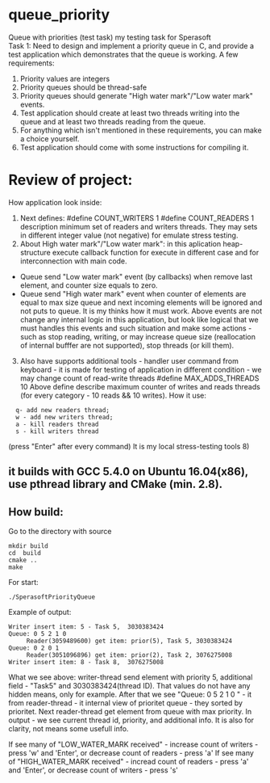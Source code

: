 # queue_priority
Queue with priorities  (test task)
my testing task for Sperasoft  
Task 1: Need to design and implement a priority queue in C, and provide a test application which demonstrates that the queue is working.
A few requirements:
1. Priority values are integers
2. Priority queues should be thread-safe
3. Priority queues should generate "High water mark"/"Low water mark" events.
4. Test application should create at least two threads writing into the queue and at least two threads reading from the queue.
5. For anything which isn't mentioned in these requirements, you can make a choice yourself.
6. Test application should come with some instructions for compiling it.


# Review of project:
How application look inside:
1. Next defines: 
#define COUNT_WRITERS       1
#define COUNT_READERS       1
description minimum set of readers and writers threads. They may sets in different integer value (not negative) for emulate stress testing.
2. About High water mark"/"Low water mark": in this aplication heap-structure execute callback function for execute in different case and for interconnection with main code. 
- Queue send "Low water mark" event (by callbacks) when remove last element, and counter size equals to zero.
- Queue send "High water mark" event when counter of elements are equal to max size queue and next incoming elements will be ignored and not puts to queue. 
It is my thinks how it must work. Above events are not change any internal logic in this application, but look like logical that we must handles this events and such situation and make some actions - such as stop reading, writing, or may increase queue size (reallocation of internal bufffer are not supported), stop threads (or kill them).
3. Also have supports additional tools - handler user command from keyboard - it is made for testing of application in different condition - we may change count of read-write threads
#define MAX_ADDS_THREADS     10
Above define describe maximum counter of writes and reads threads (for every category - 10 reads && 10 writes).
How it use: 
```
  q- add new readers thread;
  w - add new writers thread;
  a - kill readers thread
  s - kill writers thread
```
(press "Enter" after every command)
It is my local stress-testing tools 8)

## it builds with GCC 5.4.0 on Ubuntu 16.04(x86), use pthread library and CMake (min. 2.8).
## How build:
Go to the directory with source
```
mkdir build
cd  build
cmake ..
make
```
For start:
```
./SperasoftPriorityQueue 
```
Example of output: 
```
Writer insert item: 5 - Task 5,  3030383424 
Queue: 0 5 2 1 0 
	 Reader(3059489600) get item: prior(5), Task 5, 3030383424 
Queue: 0 2 0 1 
	 Reader(3051096896) get item: prior(2), Task 2, 3076275008 
Writer insert item: 8 - Task 8,  3076275008
```
What we see above:  writer-thread  send element with priority 5, additional field - "Task5" and 3030383424(thread ID). That values do not have any hidden means, only for example.
After that we see "Queue: 0 5 2 1 0 " - it from reader-thread - it internal view of prioritet queue - they sorted by prioritet. Next reader-thread get element from queue with max priority. In output - we see current thread id, priority, and additional info. It is also for clarity, not means some usefull info.

If see many of "LOW_WATER_MARK received" - increase count of writers - press 'w' and 'Enter', or decrease count of readers - press 'a'
If see many of "HIGH_WATER_MARK received" - incread count of readers - press 'a' and 'Enter', or decrease count of writers - press 's'

